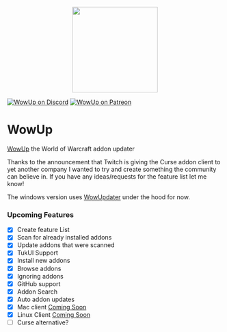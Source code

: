 <p align="center">
  <img src="https://wowup.io/assets/images/wowup_logo_512np.png" width="200" />
</p>

[![WowUp on Discord](https://img.shields.io/static/v1?label=Discord&message=WowUp&color=7289DA)](https://discord.gg/rk4F5aD) 
[![WowUp on Patreon](https://img.shields.io/static/v1?label=Patreon&message=WowUp&color=f96854)](https://www.patreon.com/jliddev) 

# WowUp
[WowUp](https://wowup.io) the World of Warcraft addon updater

Thanks to the announcement that Twitch is giving the Curse addon client to yet another company I wanted to try and create something the community can believe in.
If you have any ideas/requests for the feature list let me know!

The windows version uses [WowUpdater](https://github.com/jliddev/WowUpUpdater) under the hood for now.

### Upcoming Features
- [x] Create feature List
- [x] Scan for already installed addons
- [x] Update addons that were scanned
- [x] TukUI Support
- [x] Install new addons
- [x] Browse addons
- [x] Ignoring addons
- [X] GitHub support
- [x] Addon Search
- [x] Auto addon updates
- [x] Mac client [Coming Soon](https://github.com/jliddev/WowUp/tree/electron)
- [x] Linux Client [Coming Soon](https://github.com/jliddev/WowUp/tree/electron)
- [ ] Curse alternative?
